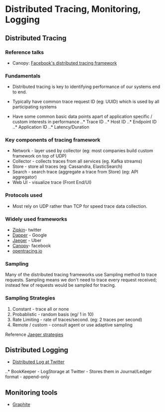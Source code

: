 # Distributed Tracing, Monitoring, Logging

## Distributed Tracing

### Reference talks

* Canopy: [Facebook's distributed tracing framework](https://www.infoq.com/presentations/canopy-scalable-tracing-analytics-facebook/)


### Fundamentals

* Distributed tracing is key to identifying performance of our systems end to end.

* Typically have common trace request ID (eg: UUID) which is used by all participating systems

* Have some common basic data points apart of application specific / custom interests in performance
..* Trace ID
..* Host ID
..* Endpoint ID
..* Application ID
..* Latency/Duration

### Key components of tracing framework

* Network - layer used by collector (eg: most companies build custom framework on top of UDP)
* Collector - collects traces from all services (eg. Kafka streams)
* Store - store all traces (eg: Cassandra, ElasticSearch)
* Search - search trace (aggregate a trace from Store) (eg: API aggregator)
* Web UI - visualize trace  (Front End/UI)

### Protocols used

* Most rely on UDP rather than TCP for speed trace data collection.

### Widely used frameworks 

* [Zipkin](https://zipkin.io/)- twitter
* [Dapper](https://storage.googleapis.com/pub-tools-public-publication-data/pdf/36356.pdf) - Google
* [Jaeger](https://www.jaegertracing.io/) - Uber 
* [Canopy](https://research.fb.com/wp-content/uploads/2017/10/sosp17-final14.pdf?)- facebook
* [opentracing.io](https://opentracing.io/)

### Sampling

Many of the distributed tracing frameworks use Sampling method to trace requests. Sampling means we don't need to trace every request received; instead few of requests would be sampled for tracing.

### Sampling Strategies

1. Constant - trace all or none
2. Probablistic - random basis (eg/ 1 in 10)
3. Rate Limiting - rate of traces/second. (eg: 2 traces per second)
4. Remote / custom - consult agent or use adaptive sampling

Reference [Jaeger strategies](https://www.jaegertracing.io/docs/1.14/sampling/)

## Distributed Logging

* [Distributed Log at Twitter](https://blog.twitter.com/engineering/en_us/topics/infrastructure/2015/building-distributedlog-twitter-s-high-performance-replicated-log-servic.html)

..* BookKeeper - LogStorage at Twitter - Stores them in Journal/Ledger format - append-only


## Monitoring tools

* [Graphite](http://graphiteapp.org/)